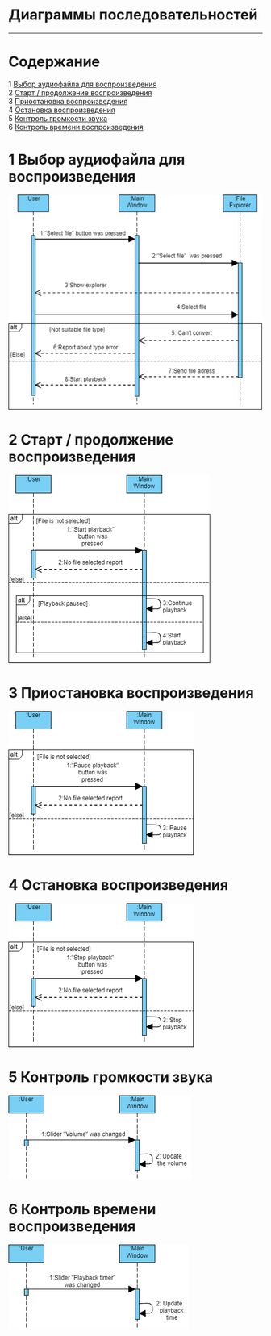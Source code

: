# Диаграммы последовательностей
---

# Содержание
1 [Выбор аудиофайла для воспроизведения](#select_file)  
2 [Старт / продолжение воспроизведения](#play)  
3 [Приостановка воспроизведения](#pause)  
4 [Остановка воспроизведения](#stop)  
5 [Контроль громкости звука](#volume)  
6 [Контроль времени воспроизведения](#timer) 

<a name="select_file"/>

# 1 Выбор аудиофайла для воспроизведения
![Выбор аудиофайла для воспроизведения](SelectFile.png)  

<a name="play"/>

# 2 Старт / продолжение воспроизведения
![Старт / продолжение воспроизведения](StartPlayback.png)  

<a name="pause"/>

# 3 Приостановка воспроизведения
![Приостановка воспроизведения](PausePlayback.png)

<a name="stop"/>

# 4 Остановка воспроизведения
![Остановка воспроизведения](StopPlayback.png)  

<a name="volume"/>

# 5 Контроль громкости звука
![Контроль громкости звука](UpdateVolume.png)  

<a name="timer"/>

# 6 Контроль времени воспроизведения
![Контроль времени воспроизведения](PlaybackTime.png)
